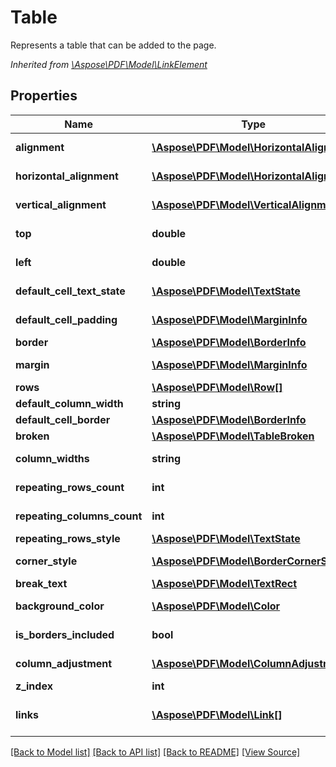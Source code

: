 ﻿# Table
Represents a table that can be added to the page.

*Inherited from [\Aspose\PDF\Model\LinkElement](LinkElement.md)*
## Properties
Name | Type | Description | Notes
------------ | ------------- | ------------- | -------------
**alignment** | [**\Aspose\PDF\Model\HorizontalAlignment**](HorizontalAlignment.md) | Gets HorizontalAlignment of the table alignment. | [optional]
**horizontal_alignment** | [**\Aspose\PDF\Model\HorizontalAlignment**](HorizontalAlignment.md) | Gets HorizontalAlignment of the table alignment. | [optional]
**vertical_alignment** | [**\Aspose\PDF\Model\VerticalAlignment**](VerticalAlignment.md) | Gets VerticalAlignment of the annotation. | [optional]
**top** | **double** | Gets or sets the table top coordinate. | [optional]
**left** | **double** | Gets or sets the table left coordinate. | [optional]
**default_cell_text_state** | [**\Aspose\PDF\Model\TextState**](TextState.md) | Gets or sets the default cell text state. | [optional]
**default_cell_padding** | [**\Aspose\PDF\Model\MarginInfo**](MarginInfo.md) | Gets or sets the default cell padding. | [optional]
**border** | [**\Aspose\PDF\Model\BorderInfo**](BorderInfo.md) | Gets or sets the border. | [optional]
**margin** | [**\Aspose\PDF\Model\MarginInfo**](MarginInfo.md) | Gets or sets a outer margin for paragraph (for pdf generation) | [optional]
**rows** | [**\Aspose\PDF\Model\Row[]**](Row.md) | Sets the rows of the table. | 
**default_column_width** | **string** | Gets default cell border; | [optional]
**default_cell_border** | [**\Aspose\PDF\Model\BorderInfo**](BorderInfo.md) | Gets default cell border; | [optional]
**broken** | [**\Aspose\PDF\Model\TableBroken**](TableBroken.md) | Gets or sets table vertial broken; | [optional]
**column_widths** | **string** | Gets the column widths of the table. | [optional]
**repeating_rows_count** | **int** | Gets the first rows count repeated for several pages | [optional]
**repeating_columns_count** | **int** | Gets or sets the maximum columns count for table | [optional]
**repeating_rows_style** | [**\Aspose\PDF\Model\TextState**](TextState.md) | Gets the style for repeating rows | [optional]
**corner_style** | [**\Aspose\PDF\Model\BorderCornerStyle**](BorderCornerStyle.md) | Gets or sets the styles of the border corners | [optional]
**break_text** | [**\Aspose\PDF\Model\TextRect**](TextRect.md) | Gets or sets break text for table | [optional]
**background_color** | [**\Aspose\PDF\Model\Color**](Color.md) | Gets or sets table background color | [optional]
**is_borders_included** | **bool** | Gets or sets border included in column widhts. | [optional]
**column_adjustment** | [**\Aspose\PDF\Model\ColumnAdjustment**](ColumnAdjustment.md) | Gets or sets the table column adjustment. | [optional]
**z_index** | **int** | Gets ZIndex of the annotation. | [optional]
**links** | [**\Aspose\PDF\Model\Link[]**](Link.md) | Link to the document.<br />*Inherited from [\Aspose\PDF\Model\LinkElement](LinkElement.md)* | [optional]

[[Back to Model list]](../README.md#documentation-for-models) [[Back to API list]](../README.md#documentation-for-api-endpoints) [[Back to README]](../README.md) [[View Source]](../src/Aspose/PDF/Model/Table.php)

